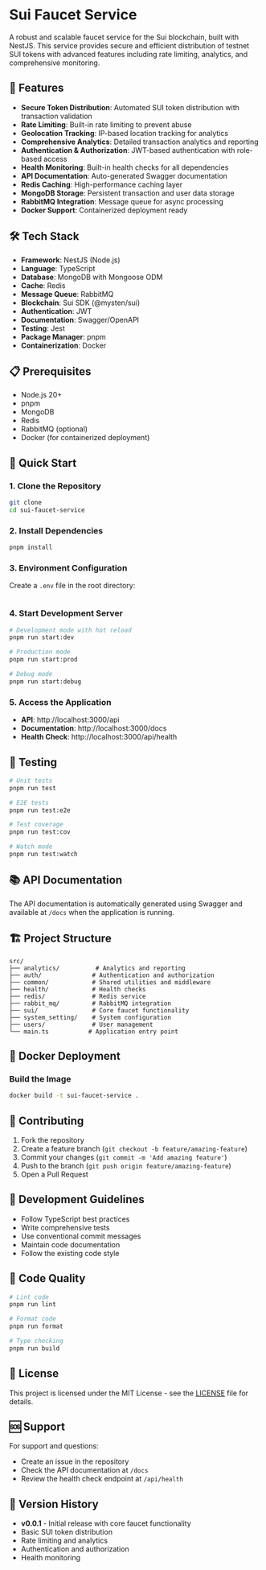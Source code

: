 # Sui Faucet Service

A robust and scalable faucet service for the Sui blockchain, built with NestJS. This service provides secure and efficient distribution of testnet SUI tokens with advanced features including rate limiting, analytics, and comprehensive monitoring.

## 🚀 Features

- **Secure Token Distribution**: Automated SUI token distribution with transaction validation
- **Rate Limiting**: Built-in rate limiting to prevent abuse
- **Geolocation Tracking**: IP-based location tracking for analytics
- **Comprehensive Analytics**: Detailed transaction analytics and reporting
- **Authentication & Authorization**: JWT-based authentication with role-based access
- **Health Monitoring**: Built-in health checks for all dependencies
- **API Documentation**: Auto-generated Swagger documentation
- **Redis Caching**: High-performance caching layer
- **MongoDB Storage**: Persistent transaction and user data storage
- **RabbitMQ Integration**: Message queue for async processing
- **Docker Support**: Containerized deployment ready

## 🛠 Tech Stack

- **Framework**: NestJS (Node.js)
- **Language**: TypeScript
- **Database**: MongoDB with Mongoose ODM
- **Cache**: Redis
- **Message Queue**: RabbitMQ
- **Blockchain**: Sui SDK (@mysten/sui)
- **Authentication**: JWT
- **Documentation**: Swagger/OpenAPI
- **Testing**: Jest
- **Package Manager**: pnpm
- **Containerization**: Docker

## 📋 Prerequisites

- Node.js 20+
- pnpm
- MongoDB
- Redis
- RabbitMQ (optional)
- Docker (for containerized deployment)

## 🚀 Quick Start

### 1. Clone the Repository

```bash
git clone 
cd sui-faucet-service
```

### 2. Install Dependencies

```bash
pnpm install
```

### 3. Environment Configuration

Create a `.env` file in the root directory:

```env
```

### 4. Start Development Server

```bash
# Development mode with hot reload
pnpm run start:dev

# Production mode
pnpm run start:prod

# Debug mode
pnpm run start:debug
```

### 5. Access the Application

- **API**: http://localhost:3000/api
- **Documentation**: http://localhost:3000/docs
- **Health Check**: http://localhost:3000/api/health

## 🧪 Testing

```bash
# Unit tests
pnpm run test

# E2E tests
pnpm run test:e2e

# Test coverage
pnpm run test:cov

# Watch mode
pnpm run test:watch
```

## 📚 API Documentation

The API documentation is automatically generated using Swagger and available at `/docs` when the application is running.

## 🏗 Project Structure

```
src/
├── analytics/          # Analytics and reporting
├── auth/              # Authentication and authorization
├── common/            # Shared utilities and middleware
├── health/            # Health checks
├── redis/             # Redis service
├── rabbit_mq/         # RabbitMQ integration
├── sui/               # Core faucet functionality
├── system_setting/    # System configuration
├── users/             # User management
└── main.ts           # Application entry point
```

## 🐳 Docker Deployment

### Build the Image

```bash
docker build -t sui-faucet-service .
```

## 🤝 Contributing

1. Fork the repository
2. Create a feature branch (`git checkout -b feature/amazing-feature`)
3. Commit your changes (`git commit -m 'Add amazing feature'`)
4. Push to the branch (`git push origin feature/amazing-feature`)
5. Open a Pull Request

## 📝 Development Guidelines

- Follow TypeScript best practices
- Write comprehensive tests
- Use conventional commit messages
- Maintain code documentation
- Follow the existing code style

## 🧹 Code Quality

```bash
# Lint code
pnpm run lint

# Format code
pnpm run format

# Type checking
pnpm run build
```

## 📄 License

This project is licensed under the MIT License - see the [LICENSE](LICENSE) file for details.

## 🆘 Support

For support and questions:

- Create an issue in the repository
- Check the API documentation at `/docs`
- Review the health check endpoint at `/api/health`

## 🔄 Version History

- **v0.0.1** - Initial release with core faucet functionality
- Basic SUI token distribution
- Rate limiting and analytics
- Authentication and authorization
- Health monitoring